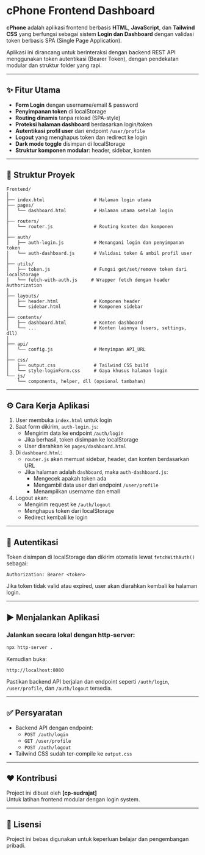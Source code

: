 # cPhone Frontend Dashboard

**cPhone** adalah aplikasi frontend berbasis **HTML**, **JavaScript**, dan **Tailwind CSS** yang berfungsi sebagai sistem **Login dan Dashboard** dengan validasi token berbasis SPA (Single Page Application).

Aplikasi ini dirancang untuk berinteraksi dengan backend REST API menggunakan token autentikasi (Bearer Token), dengan pendekatan modular dan struktur folder yang rapi.

---

## ✨ Fitur Utama

- **Form Login** dengan username/email & password
- **Penyimpanan token** di localStorage
- **Routing dinamis** tanpa reload (SPA-style)
- **Proteksi halaman dashboard** berdasarkan login/token
- **Autentikasi profil user** dari endpoint `/user/profile`
- **Logout** yang menghapus token dan redirect ke login
- **Dark mode toggle** disimpan di localStorage
- **Struktur komponen modular**: header, sidebar, konten

---

## 📁 Struktur Proyek

```
Frontend/
│
├── index.html                  # Halaman login utama
├── pages/
│   └── dashboard.html          # Halaman utama setelah login
│
├── routers/
│   └── router.js               # Routing konten dan komponen
│
├── auth/
│   ├── auth-login.js           # Menangani login dan penyimpanan token
│   └── auth-dashboard.js       # Validasi token & ambil profil user
│
├── utils/
│   ├── token.js                # Fungsi get/set/remove token dari localStorage
│   └── fetch-with-auth.js     # Wrapper fetch dengan header Authorization
│
├── layouts/
│   ├── header.html             # Komponen header
│   └── sidebar.html            # Komponen sidebar
│
├── contents/
│   ├── dashboard.html          # Konten dashboard
│   └── ...                     # Konten lainnya (users, settings, dll)
│
├── api/
│   └── config.js               # Menyimpan API_URL
│
├── css/
│   ├── output.css              # Tailwind CSS build
│   └── style-loginForm.css     # Gaya khusus halaman login
└── js/
    └── components, helper, dll (opsional tambahan)
```

---

## ⚙️ Cara Kerja Aplikasi

1. User membuka `index.html` untuk login
2. Saat form dikirim, `auth-login.js`:
   - Mengirim data ke endpoint `/auth/login`
   - Jika berhasil, token disimpan ke localStorage
   - User diarahkan ke `pages/dashboard.html`
3. Di `dashboard.html`:
   - `router.js` akan memuat sidebar, header, dan konten berdasarkan URL
   - Jika halaman adalah `dashboard`, maka `auth-dashboard.js`:
     - Mengecek apakah token ada
     - Mengambil data user dari endpoint `/user/profile`
     - Menampilkan username dan email
4. Logout akan:
   - Mengirim request ke `/auth/logout`
   - Menghapus token dari localStorage
   - Redirect kembali ke login

---

## 🔐 Autentikasi

Token disimpan di localStorage dan dikirim otomatis lewat `fetchWithAuth()` sebagai:

```http
Authorization: Bearer <token>
```

Jika token tidak valid atau expired, user akan diarahkan kembali ke halaman login.

---

## ▶️ Menjalankan Aplikasi

### Jalankan secara lokal dengan http-server:
```bash
npx http-server .
```
Kemudian buka:
```
http://localhost:8080
```

Pastikan backend API berjalan dan endpoint seperti `/auth/login`, `/user/profile`, dan `/auth/logout` tersedia.

---

## ✅ Persyaratan

- Backend API dengan endpoint:
  - `POST /auth/login`
  - `GET /user/profile`
  - `POST /auth/logout`
- Tailwind CSS sudah ter-compile ke `output.css`

---

## ❤️ Kontribusi

Project ini dibuat oleh **[cp-sudrajat]**  
Untuk latihan frontend modular dengan login system.

---

## 📜 Lisensi

Project ini bebas digunakan untuk keperluan belajar dan pengembangan pribadi.


